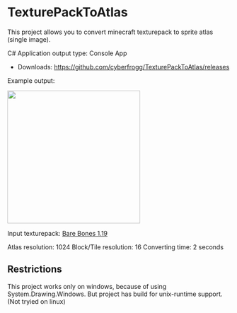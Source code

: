 # TexturePackToAtlas
This project allows you to convert minecraft texturepack to sprite atlas (single image).

C# Application output type: Console App

* Downloads: https://github.com/cyberfrogg/TexturePackToAtlas/releases

Example output: 

<img width="300" src="https://i.imgur.com/UM4qKqa.png"/>

Input texturepack: 
[Bare Bones 1.19](https://www.curseforge.com/minecraft/texture-packs/bare-bones-texture-pack)

Atlas resolution: 1024
Block/Tile resolution: 16
Converting time: 2 seconds

## Restrictions
This project works only on windows, because of using System.Drawing.Windows. But project has build for unix-runtime support. (Not tryied on linux)
